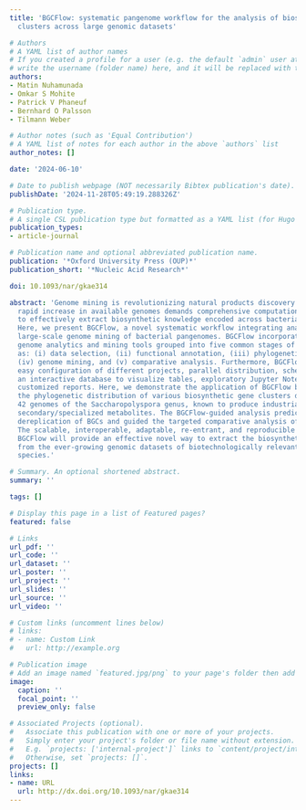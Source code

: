 ```yaml
---
title: 'BGCFlow: systematic pangenome workflow for the analysis of biosynthetic gene
  clusters across large genomic datasets'

# Authors
# A YAML list of author names
# If you created a profile for a user (e.g. the default `admin` user at `content/authors/admin/`), 
# write the username (folder name) here, and it will be replaced with their full name and linked to their profile.
authors:
- Matin Nuhamunada
- Omkar S Mohite
- Patrick V Phaneuf
- Bernhard O Palsson
- Tilmann Weber

# Author notes (such as 'Equal Contribution')
# A YAML list of notes for each author in the above `authors` list
author_notes: []

date: '2024-06-10'

# Date to publish webpage (NOT necessarily Bibtex publication's date).
publishDate: '2024-11-28T05:49:19.288326Z'

# Publication type.
# A single CSL publication type but formatted as a YAML list (for Hugo requirements).
publication_types:
- article-journal

# Publication name and optional abbreviated publication name.
publication: '*Oxford University Press (OUP)*'
publication_short: '*Nucleic Acid Research*'

doi: 10.1093/nar/gkae314

abstract: 'Genome mining is revolutionizing natural products discovery efforts. The
  rapid increase in available genomes demands comprehensive computational platforms
  to effectively extract biosynthetic knowledge encoded across bacterial pangenomes.
  Here, we present BGCFlow, a novel systematic workflow integrating analytics for
  large-scale genome mining of bacterial pangenomes. BGCFlow incorporates several
  genome analytics and mining tools grouped into five common stages of analysis such
  as: (i) data selection, (ii) functional annotation, (iii) phylogenetic analysis,
  (iv) genome mining, and (v) comparative analysis. Furthermore, BGCFlow provides
  easy configuration of different projects, parallel distribution, scheduled job monitoring,
  an interactive database to visualize tables, exploratory Jupyter Notebooks, and
  customized reports. Here, we demonstrate the application of BGCFlow by investigating
  the phylogenetic distribution of various biosynthetic gene clusters detected across
  42 genomes of the Saccharopolyspora genus, known to produce industrially important
  secondary/specialized metabolites. The BGCFlow-guided analysis predicted more accurate
  dereplication of BGCs and guided the targeted comparative analysis of selected RiPPs.
  The scalable, interoperable, adaptable, re-entrant, and reproducible nature of the
  BGCFlow will provide an effective novel way to extract the biosynthetic knowledge
  from the ever-growing genomic datasets of biotechnologically relevant bacterial
  species.'

# Summary. An optional shortened abstract.
summary: ''

tags: []

# Display this page in a list of Featured pages?
featured: false

# Links
url_pdf: ''
url_code: ''
url_dataset: ''
url_poster: ''
url_project: ''
url_slides: ''
url_source: ''
url_video: ''

# Custom links (uncomment lines below)
# links:
# - name: Custom Link
#   url: http://example.org

# Publication image
# Add an image named `featured.jpg/png` to your page's folder then add a caption below.
image:
  caption: ''
  focal_point: ''
  preview_only: false

# Associated Projects (optional).
#   Associate this publication with one or more of your projects.
#   Simply enter your project's folder or file name without extension.
#   E.g. `projects: ['internal-project']` links to `content/project/internal-project/index.md`.
#   Otherwise, set `projects: []`.
projects: []
links:
- name: URL
  url: http://dx.doi.org/10.1093/nar/gkae314
---
```

